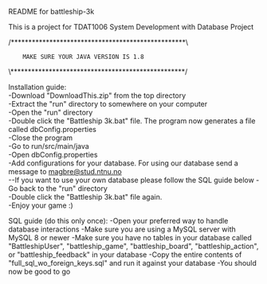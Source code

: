 README for battleship-3k  
  
This is a project for TDAT1006 System Development with Database Project  
  
/\*\*\*\*\*\*\*\*\*\*\*\*\*\*\*\*\*\*\*\*\*\*\*\*\*\*\*\*\*\*\*\*\*\*\*\*\*\*\*\*\*\*\*\*\*\*\*\*\*\*\\  
  
        MAKE SURE YOUR JAVA VERSION IS 1.8  
          
\\\*\*\*\*\*\*\*\*\*\*\*\*\*\*\*\*\*\*\*\*\*\*\*\*\*\*\*\*\*\*\*\*\*\*\*\*\*\*\*\*\*\*\*\*\*\*\*\*\*\*/  
  
Installation guide:  
-Download "DownloadThis.zip" from the top directory  
-Extract the "run" directory to somewhere on your computer  
-Open the "run" directory  
-Double click the "Battleship 3k.bat" file. The program now generates a file called dbConfig.properties  
-Close the program  
-Go to run/src/main/java  
-Open dbConfig.properties  
-Add configurations for your database. For using our database send a message to magbre@stud.ntnu.no  
--If you want to use your own database please follow the SQL guide below
-Go back to the "run" directory  
-Double click the "Battleship 3k.bat" file again.   
-Enjoy your game :)  

SQL guide (do this only once):
-Open your preferred way to handle database interactions
-Make sure you are using a MySQL server with MySQL 8 or newer
-Make sure you have no tables in your database called "BattleshipUser", "battleship_game", "battleship_board", "battleship_action", or "battleship_feedback" in your database
-Copy the entire contents of "full_sql_wo_foreign_keys.sql" and run it against your database
-You should now be good to go
